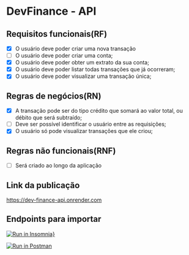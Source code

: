 # DevFinance - API

## Requisitos funcionais(RF)

- [x] O usuário deve poder criar uma nova transação
- [ ] O usuário deve poder criar uma conta;
- [x] O usuário deve poder obter um extrato da sua conta;
- [x] O usuário deve poder listar todas transações que já ocorreram;
- [x] O usuário deve poder visualizar uma transação única;

## Regras de negócios(RN)

- [x] A transação pode ser do tipo crédito que somará ao valor total, ou débito que será subtraído;
- [ ] Deve ser possível identificar o usuário entre as requisições;
- [x] O usuário só pode visualizar transações que ele criou;

## Regras não funcionais(RNF)

- [ ] Será criado ao longo da aplicação


## Link da publicação
https://dev-finance-api.onrender.com


## Endpoints para importar
[![Run in Insomnia}](https://insomnia.rest/images/run.svg)](https://insomnia.rest/run/?label=dev-finance-api&uri=https%3A%2F%2Fgist.githubusercontent.com%2FVictorMello1993%2Fea9d5abff8e51e3f07f55f3bc7a954ce%2Fraw%2F7f44940b3cba905c210f7de695ac034d710606c3%2FInsomnia_2023-02-19.json)

[![Run in Postman](https://run.pstmn.io/button.svg)](https://app.getpostman.com/run-collection/14680146-666712ac-62ea-4162-a0c8-a8afed05b484?action=collection%2Ffork&collection-url=entityId%3D14680146-666712ac-62ea-4162-a0c8-a8afed05b484%26entityType%3Dcollection%26workspaceId%3D08f9f37b-6d23-473a-8290-857c03b08b5c#?env%5Bdevelopment%5D=W3sia2V5IjoiYmFzZVVybCIsInZhbHVlIjoiaHR0cDovL2xvY2FsaG9zdDozMzM1IiwiZW5hYmxlZCI6dHJ1ZSwidHlwZSI6ImRlZmF1bHQifV0=)
